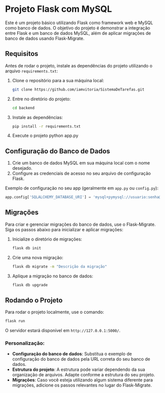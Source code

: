 # Projeto Flask com MySQL

Este é um projeto básico utilizando Flask como framework web e MySQL como banco de dados. O objetivo do projeto é demonstrar a integração entre Flask e um banco de dados MySQL, além de aplicar migrações de banco de dados usando Flask-Migrate.

## Requisitos

Antes de rodar o projeto, instale as dependências do projeto utilizando o arquivo `requirements.txt`:

1. Clone o repositório para a sua máquina local:
   ```bash
   git clone https://github.com/iamvitoria/SistemaDeTarefas.git
   ```

2. Entre no diretório do projeto:
   ```bash
   cd backend
   ```

3. Instale as dependências:
   ```bash
   pip install -r requirements.txt
   ```

4. Execute o projeto
    python app.py

## Configuração do Banco de Dados

1. Crie um banco de dados MySQL em sua máquina local com o nome desejado.
2. Configure as credenciais de acesso no seu arquivo de configuração Flask.

Exemplo de configuração no seu app (geralmente em `app.py` ou `config.py`):

```python
app.config['SQLALCHEMY_DATABASE_URI'] = 'mysql+pymysql://usuario:senha@localhost/nome_do_banco'
```

## Migrações

Para criar e gerenciar migrações do banco de dados, use o Flask-Migrate. Siga os passos abaixo para inicializar e aplicar migrações:

1. Inicialize o diretório de migrações:
   ```bash
   flask db init
   ```

2. Crie uma nova migração:
   ```bash
   flask db migrate -m "Descrição da migração"
   ```

3. Aplique a migração no banco de dados:
   ```bash
   flask db upgrade
   ```

## Rodando o Projeto

Para rodar o projeto localmente, use o comando:

```bash
flask run
```

O servidor estará disponível em `http://127.0.0.1:5000/`.

### Personalização:

- **Configuração do banco de dados**: Substitua o exemplo de configuração do banco de dados pela URL correta do seu banco de dados.
- **Estrutura do projeto**: A estrutura pode variar dependendo da sua organização de arquivos. Adapte conforme a estrutura do seu projeto.
- **Migrações**: Caso você esteja utilizando algum sistema diferente para migrações, adicione os passos relevantes no lugar do Flask-Migrate.